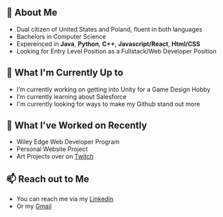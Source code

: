 ## 👋 About Me 
- Dual citizen of United States and Poland, fluent in both languages
- Bachelors in Computer Science
- Expereinced in **Java**, **Python**, **C++**, **Javascript/React**, **Html/CSS**
- Looking for Entry Level Position as a Fullstack/Web Developer Position

## 🎯 What I'm Currently Up to 
- I’m currently working on getting into Unity for a Game Design Hobby
- I’m currently learning about Salesforce
- I'm currently looking for ways to make my Github stand out more

## :book: What I've Worked on Recently
- Wiley Edge Web Developer Program
- Personal Website Project
- Art Projects over on [Twitch](https://www.twitch.tv/tetraguard)

## 📫 Reach out to Me
- You can reach me via my [Linkedin](https://www.linkedin.com/in/alex-kaszynski/) 
- Or my [Gmail](alex.kaszynski@gmail.com)

<!---
AlexKaszynski/AlexKaszynski is a ✨ special ✨ repository because its `README.md` (this file) appears on your GitHub profile.
You can click the Preview link to take a look at your changes.

Thanks to [Raymo111](https://github.com/Raymo111/Raymo111/edit/master/README.md) for ReadMe.md ideas/formats.
--->
